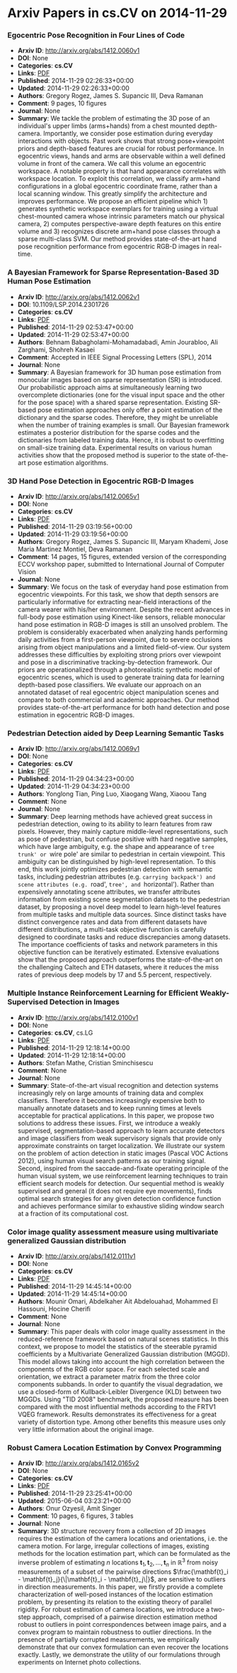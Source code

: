 # Arxiv Papers in cs.CV on 2014-11-29
### Egocentric Pose Recognition in Four Lines of Code
- **Arxiv ID**: http://arxiv.org/abs/1412.0060v1
- **DOI**: None
- **Categories**: **cs.CV**
- **Links**: [PDF](http://arxiv.org/pdf/1412.0060v1)
- **Published**: 2014-11-29 02:26:33+00:00
- **Updated**: 2014-11-29 02:26:33+00:00
- **Authors**: Gregory Rogez, James S. Supancic III, Deva Ramanan
- **Comment**: 9 pages, 10 figures
- **Journal**: None
- **Summary**: We tackle the problem of estimating the 3D pose of an individual's upper limbs (arms+hands) from a chest mounted depth-camera. Importantly, we consider pose estimation during everyday interactions with objects. Past work shows that strong pose+viewpoint priors and depth-based features are crucial for robust performance. In egocentric views, hands and arms are observable within a well defined volume in front of the camera. We call this volume an egocentric workspace. A notable property is that hand appearance correlates with workspace location. To exploit this correlation, we classify arm+hand configurations in a global egocentric coordinate frame, rather than a local scanning window. This greatly simplify the architecture and improves performance. We propose an efficient pipeline which 1) generates synthetic workspace exemplars for training using a virtual chest-mounted camera whose intrinsic parameters match our physical camera, 2) computes perspective-aware depth features on this entire volume and 3) recognizes discrete arm+hand pose classes through a sparse multi-class SVM. Our method provides state-of-the-art hand pose recognition performance from egocentric RGB-D images in real-time.



### A Bayesian Framework for Sparse Representation-Based 3D Human Pose Estimation
- **Arxiv ID**: http://arxiv.org/abs/1412.0062v1
- **DOI**: 10.1109/LSP.2014.2301726
- **Categories**: **cs.CV**
- **Links**: [PDF](http://arxiv.org/pdf/1412.0062v1)
- **Published**: 2014-11-29 02:53:47+00:00
- **Updated**: 2014-11-29 02:53:47+00:00
- **Authors**: Behnam Babagholami-Mohamadabadi, Amin Jourabloo, Ali Zarghami, Shohreh Kasaei
- **Comment**: Accepted in IEEE Signal Processing Letters (SPL), 2014
- **Journal**: None
- **Summary**: A Bayesian framework for 3D human pose estimation from monocular images based on sparse representation (SR) is introduced. Our probabilistic approach aims at simultaneously learning two overcomplete dictionaries (one for the visual input space and the other for the pose space) with a shared sparse representation. Existing SR-based pose estimation approaches only offer a point estimation of the dictionary and the sparse codes. Therefore, they might be unreliable when the number of training examples is small. Our Bayesian framework estimates a posterior distribution for the sparse codes and the dictionaries from labeled training data. Hence, it is robust to overfitting on small-size training data. Experimental results on various human activities show that the proposed method is superior to the state of-the-art pose estimation algorithms.



### 3D Hand Pose Detection in Egocentric RGB-D Images
- **Arxiv ID**: http://arxiv.org/abs/1412.0065v1
- **DOI**: None
- **Categories**: **cs.CV**
- **Links**: [PDF](http://arxiv.org/pdf/1412.0065v1)
- **Published**: 2014-11-29 03:19:56+00:00
- **Updated**: 2014-11-29 03:19:56+00:00
- **Authors**: Gregory Rogez, James S. Supancic III, Maryam Khademi, Jose Maria Martinez Montiel, Deva Ramanan
- **Comment**: 14 pages, 15 figures, extended version of the corresponding ECCV
  workshop paper, submitted to International Journal of Computer Vision
- **Journal**: None
- **Summary**: We focus on the task of everyday hand pose estimation from egocentric viewpoints. For this task, we show that depth sensors are particularly informative for extracting near-field interactions of the camera wearer with his/her environment. Despite the recent advances in full-body pose estimation using Kinect-like sensors, reliable monocular hand pose estimation in RGB-D images is still an unsolved problem. The problem is considerably exacerbated when analyzing hands performing daily activities from a first-person viewpoint, due to severe occlusions arising from object manipulations and a limited field-of-view. Our system addresses these difficulties by exploiting strong priors over viewpoint and pose in a discriminative tracking-by-detection framework. Our priors are operationalized through a photorealistic synthetic model of egocentric scenes, which is used to generate training data for learning depth-based pose classifiers. We evaluate our approach on an annotated dataset of real egocentric object manipulation scenes and compare to both commercial and academic approaches. Our method provides state-of-the-art performance for both hand detection and pose estimation in egocentric RGB-D images.



### Pedestrian Detection aided by Deep Learning Semantic Tasks
- **Arxiv ID**: http://arxiv.org/abs/1412.0069v1
- **DOI**: None
- **Categories**: **cs.CV**
- **Links**: [PDF](http://arxiv.org/pdf/1412.0069v1)
- **Published**: 2014-11-29 04:34:23+00:00
- **Updated**: 2014-11-29 04:34:23+00:00
- **Authors**: Yonglong Tian, Ping Luo, Xiaogang Wang, Xiaoou Tang
- **Comment**: None
- **Journal**: None
- **Summary**: Deep learning methods have achieved great success in pedestrian detection, owing to its ability to learn features from raw pixels. However, they mainly capture middle-level representations, such as pose of pedestrian, but confuse positive with hard negative samples, which have large ambiguity, e.g. the shape and appearance of `tree trunk' or `wire pole' are similar to pedestrian in certain viewpoint. This ambiguity can be distinguished by high-level representation. To this end, this work jointly optimizes pedestrian detection with semantic tasks, including pedestrian attributes (e.g. `carrying backpack') and scene attributes (e.g. `road', `tree', and `horizontal'). Rather than expensively annotating scene attributes, we transfer attributes information from existing scene segmentation datasets to the pedestrian dataset, by proposing a novel deep model to learn high-level features from multiple tasks and multiple data sources. Since distinct tasks have distinct convergence rates and data from different datasets have different distributions, a multi-task objective function is carefully designed to coordinate tasks and reduce discrepancies among datasets. The importance coefficients of tasks and network parameters in this objective function can be iteratively estimated. Extensive evaluations show that the proposed approach outperforms the state-of-the-art on the challenging Caltech and ETH datasets, where it reduces the miss rates of previous deep models by 17 and 5.5 percent, respectively.



### Multiple Instance Reinforcement Learning for Efficient Weakly-Supervised Detection in Images
- **Arxiv ID**: http://arxiv.org/abs/1412.0100v1
- **DOI**: None
- **Categories**: **cs.CV**, cs.LG
- **Links**: [PDF](http://arxiv.org/pdf/1412.0100v1)
- **Published**: 2014-11-29 12:18:14+00:00
- **Updated**: 2014-11-29 12:18:14+00:00
- **Authors**: Stefan Mathe, Cristian Sminchisescu
- **Comment**: None
- **Journal**: None
- **Summary**: State-of-the-art visual recognition and detection systems increasingly rely on large amounts of training data and complex classifiers. Therefore it becomes increasingly expensive both to manually annotate datasets and to keep running times at levels acceptable for practical applications. In this paper, we propose two solutions to address these issues. First, we introduce a weakly supervised, segmentation-based approach to learn accurate detectors and image classifiers from weak supervisory signals that provide only approximate constraints on target localization. We illustrate our system on the problem of action detection in static images (Pascal VOC Actions 2012), using human visual search patterns as our training signal. Second, inspired from the saccade-and-fixate operating principle of the human visual system, we use reinforcement learning techniques to train efficient search models for detection. Our sequential method is weakly supervised and general (it does not require eye movements), finds optimal search strategies for any given detection confidence function and achieves performance similar to exhaustive sliding window search at a fraction of its computational cost.



### Color image quality assessment measure using multivariate generalized Gaussian distribution
- **Arxiv ID**: http://arxiv.org/abs/1412.0111v1
- **DOI**: None
- **Categories**: **cs.CV**
- **Links**: [PDF](http://arxiv.org/pdf/1412.0111v1)
- **Published**: 2014-11-29 14:45:14+00:00
- **Updated**: 2014-11-29 14:45:14+00:00
- **Authors**: Mounir Omari, Abdelkaher Ait Abdelouahad, Mohammed El Hassouni, Hocine Cherifi
- **Comment**: None
- **Journal**: None
- **Summary**: This paper deals with color image quality assessment in the reduced-reference framework based on natural scenes statistics. In this context, we propose to model the statistics of the steerable pyramid coefficients by a Multivariate Generalized Gaussian distribution (MGGD). This model allows taking into account the high correlation between the components of the RGB color space. For each selected scale and orientation, we extract a parameter matrix from the three color components subbands. In order to quantify the visual degradation, we use a closed-form of Kullback-Leibler Divergence (KLD) between two MGGDs. Using "TID 2008" benchmark, the proposed measure has been compared with the most influential methods according to the FRTV1 VQEG framework. Results demonstrates its effectiveness for a great variety of distortion type. Among other benefits this measure uses only very little information about the original image.



### Robust Camera Location Estimation by Convex Programming
- **Arxiv ID**: http://arxiv.org/abs/1412.0165v2
- **DOI**: None
- **Categories**: **cs.CV**
- **Links**: [PDF](http://arxiv.org/pdf/1412.0165v2)
- **Published**: 2014-11-29 23:25:41+00:00
- **Updated**: 2015-06-04 03:23:21+00:00
- **Authors**: Onur Ozyesil, Amit Singer
- **Comment**: 10 pages, 6 figures, 3 tables
- **Journal**: None
- **Summary**: $3$D structure recovery from a collection of $2$D images requires the estimation of the camera locations and orientations, i.e. the camera motion. For large, irregular collections of images, existing methods for the location estimation part, which can be formulated as the inverse problem of estimating $n$ locations $\mathbf{t}_1, \mathbf{t}_2, \ldots, \mathbf{t}_n$ in $\mathbb{R}^3$ from noisy measurements of a subset of the pairwise directions $\frac{\mathbf{t}_i - \mathbf{t}_j}{\|\mathbf{t}_i - \mathbf{t}_j\|}$, are sensitive to outliers in direction measurements. In this paper, we firstly provide a complete characterization of well-posed instances of the location estimation problem, by presenting its relation to the existing theory of parallel rigidity. For robust estimation of camera locations, we introduce a two-step approach, comprised of a pairwise direction estimation method robust to outliers in point correspondences between image pairs, and a convex program to maintain robustness to outlier directions. In the presence of partially corrupted measurements, we empirically demonstrate that our convex formulation can even recover the locations exactly. Lastly, we demonstrate the utility of our formulations through experiments on Internet photo collections.



